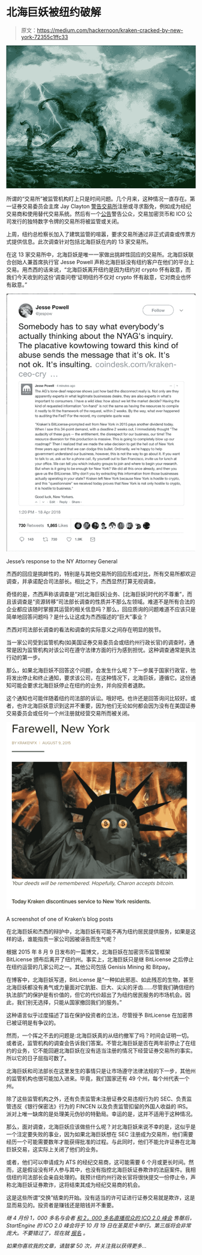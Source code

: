 # 北海巨妖被纽约破解

> 原文：<https://medium.com/hackernoon/kraken-cracked-by-new-york-72355c1ffc33>

![](img/2e05115deb59c08766d3df40e76c0438.png)

所谓的“交易所”被监管机构盯上只是时间问题。几个月来，这种情况一直存在。第一证券交易委员会主席 Jay Clayton [警告交易所](https://www.sec.gov/news/public-statement/statement-clayton-2017-12-11)注册或寻求豁免，例如成为经纪交易商和使用替代交易系统。然后有一个[公告](https://www.sec.gov/news/public-statement/enforcement-tm-statement-potentially-unlawful-online-platforms-trading)警告公众，交易加密货币和 ICO 公司发行的独特数字令牌的交易所将被监管或关闭。

上周，纽约总检察长加入了建筑监管的喧嚣，要求交易所通过非正式调查或传票方式提供信息。此次调查针对包括北海巨妖在内的 13 家交易所。

在这 13 家交易所中，北海巨妖是唯一一家做出挑衅性回应的交易所。北海巨妖联合创始人兼首席执行官 Jesse Powell 声称北海巨妖没有纽约客户在他们的平台上交易。用杰西的话来说，“北海巨妖离开纽约是因为纽约对 crypto 怀有敌意，而我们今天收到的这份‘调查问卷’证明纽约不仅对 crypto 怀有敌意，它对商业也怀有敌意。”

![](img/060ba746142e3416162550ff138e6302.png)

Jesse’s response to the NY Attorney General

杰西的回应是挑衅性的，特别是与其他交易所的回应形成对比，所有交易所都欢迎调查，并承诺配合司法部长。相比之下，杰西显然打算无视调查。

奇怪的是，杰西声称该调查是“对[北海巨妖]业务、[北海巨妖]时代的不尊重”，而且该调查是“资源转移”司法部长调查的性质并不那么左领域。难道不是所有合法的企业都应该随时掌握其运营的相关信息吗？那么，回应质询的问题难道不应该只是简单地回答问题吗？是什么让这成为杰西描述的“巨大”事业？

杰西对司法部长调查的看法和调查的实际意义之间存在明显的脱节。

当一家公司受到监管机构(如美国证券交易委员会或纽约州行政长官)的调查时，通常是因为监管机构对该公司在遵守法律方面的行为感到担忧。这种调查通常是执法行动的第一步。

那么，如果北海巨妖不回答这个问题，会发生什么呢？下一步属于国家行政官，他将发出停止和终止通知，要求该公司，在这种情况下，北海巨妖，遵循它。这份通知可能会要求北海巨妖停止在纽约的业务，并向投资者退款。

这个通知也可能伴随着纽约司法部的诉讼。哦好吧。也许还是回答询问比较好。或者，也许北海巨妖意识到这并不重要，因为他们无论如何都会因为没有在美国证券交易委员会或任何一个州注册就经营交易所而被关闭。

![](img/146ae8dc9c4c354d5cf959be413295bb.png)

A screenshot of one of Kraken’s blog posts

在北海巨妖和杰西的辩护中，北海巨妖有可能不再为纽约居民提供服务，如果是这样的话，谁能指责一家公司因被诬告而生气呢？

根据 2015 年 8 月 9 日发布的一篇博文，北海巨妖在加密货币监管框架 BitLicense 颁布后离开了纽约州。事实上，北海巨妖只是继 BitLicense 之后停止在纽约运营的几家公司之一。其他公司包括 Genisis Mining 和 Bitpay。

在博客中，北海巨妖写道，BitLicense 是“一种如此邪恶、如此残忍的生物，甚至北海巨妖都没有勇气或力量面对它肮脏、巨大、尖尖的牙齿……尽管我们确信纽约执法部门的保护是有价值的，但它的代价超出了为纽约居民服务的市场机会。因此，我们别无选择，只能从国家撤回我们的服务。”

这种语言似乎过度描述了旨在保护投资者的立法，尽管授予 BitLicense 在加密界已被证明是有争议的。

然而，一个挥之不去的问题是:北海巨妖真的从纽约撤军了吗？时间会证明一切。或者说，监管机构的调查会告诉我们答案。不管北海巨妖是否在两年前停止了在纽约的业务，它不能回避北海巨妖在没有适当注册的情况下经营证券交易所的事实。所以它的日子屈指可数了。

北海巨妖和司法部长在这里发生的事情只是让市场遵守法律法规的下一步，其他州的监管机构也很可能加入进来。毕竟，我们国家还有 49 个州，每个州代表一个州。

除了这些监管机构之外，还有负责监管未注册证券交易违规行为的 SEC、负责监管违反《银行保密法》行为的 FINCEN 以及负责监管扣留的外国人收益的 IRS。派对上唯一缺席的是处理美元伪钞的特勤局。幸运的是，这并不适用于这种情况。

那么，面对调查，北海巨妖应该做些什么呢？对北海巨妖来说不幸的是，这似乎是一个注定要失败的事业，因为如果北海巨妖想在 SEC 注册成为交易所，他们需要经历一个可能需要数年才能获得批准的过程。与此同时，他们不能允许证券在北海巨妖交易，这实际上关闭了他们的业务。

或者，他们可以申请成为 ATS 的经纪交易商，这可能需要 6 个月或更长时间。然而，这是假设没有坏人参与其中，也没有指控北海巨妖证券欺诈的法庭案件。我相信纽约司法部长会亲自处理的。我预计纽约州行政长官将很快提交一份停止令，声称北海巨妖证券欺诈，这将结束其成为经纪交易商的机会。

这是这些所谓“交换”结束的开始。没有适当的许可证进行证券交易就是欺诈，这是显而易见的。投资者是赚钱还是赔钱并不重要。

*继 4 月份 1，000 多名与会者* [*和 2，000 多名直播观众的 ICO 2.0 峰会*](https://www.startengine.com/pages/summit) *售罄后，StartEngine 的 ICO 2.0 峰会将于 10 月 19 日在圣莫尼卡举行。第三版将会非常庞大。不要错过了，现在就* [*报名*](https://www.eventbrite.com/e/startengine-ico-20-fall-summit-tickets-45326289151) *。*

*如果你喜欢我的文章，请鼓掌 50 次，并关注我以获得更多…*